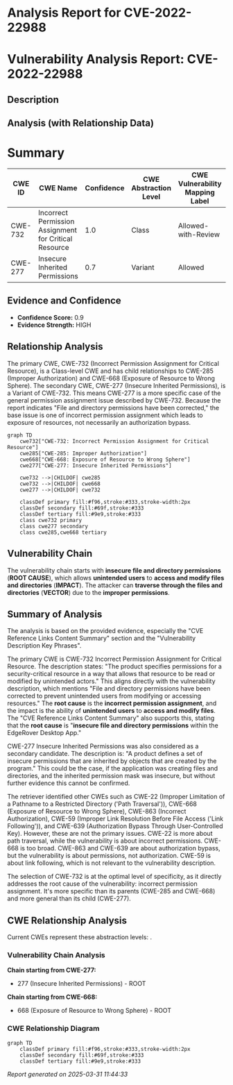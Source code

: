 # Analysis Report for CVE-2022-22988

# Vulnerability Analysis Report: CVE-2022-22988

## Description



## Analysis (with Relationship Data)

# Summary
| CWE ID | CWE Name | Confidence | CWE Abstraction Level | CWE Vulnerability Mapping Label | CWE-Vulnerability Mapping Notes |
|---|---|---|---|---|---|
| CWE-732 | Incorrect Permission Assignment for Critical Resource | 1.0 | Class | Allowed-with-Review | Primary CWE |
| CWE-277 | Insecure Inherited Permissions | 0.7 | Variant | Allowed | Secondary Candidate |

## Evidence and Confidence

*   **Confidence Score:** 0.9
*   **Evidence Strength:** HIGH

## Relationship Analysis
The primary CWE, CWE-732 (Incorrect Permission Assignment for Critical Resource), is a Class-level CWE and has child relationships to CWE-285 (Improper Authorization) and CWE-668 (Exposure of Resource to Wrong Sphere). The secondary CWE, CWE-277 (Insecure Inherited Permissions), is a Variant of CWE-732. This means CWE-277 is a more specific case of the general permission assignment issue described by CWE-732. Because the report indicates "File and directory permissions have been corrected," the base issue is one of incorrect permission assignment which leads to exposure of resources, not necessarily an authorization bypass.
```mermaid
graph TD
    cwe732["CWE-732: Incorrect Permission Assignment for Critical Resource"]
    cwe285["CWE-285: Improper Authorization"]
    cwe668["CWE-668: Exposure of Resource to Wrong Sphere"]
    cwe277["CWE-277: Insecure Inherited Permissions"]

    cwe732 -->|CHILDOF| cwe285
    cwe732 -->|CHILDOF| cwe668
    cwe277 -->|CHILDOF| cwe732

    classDef primary fill:#f96,stroke:#333,stroke-width:2px
    classDef secondary fill:#69f,stroke:#333
    classDef tertiary fill:#9e9,stroke:#333
    class cwe732 primary
    class cwe277 secondary
    class cwe285,cwe668 tertiary
```

## Vulnerability Chain
The vulnerability chain starts with **insecure file and directory permissions** (**ROOT CAUSE**), which allows **unintended users** to **access and modify files and directories** (**IMPACT**). The attacker can **traverse through the files and directories** (**VECTOR**) due to the **improper permissions**.

## Summary of Analysis
The analysis is based on the provided evidence, especially the "CVE Reference Links Content Summary" section and the "Vulnerability Description Key Phrases".

The primary CWE is CWE-732 Incorrect Permission Assignment for Critical Resource. The description states: "The product specifies permissions for a security-critical resource in a way that allows that resource to be read or modified by unintended actors." This aligns directly with the vulnerability description, which mentions "File and directory permissions have been corrected to prevent unintended users from modifying or accessing resources." The **root cause** is the **incorrect permission assignment**, and the impact is the ability of **unintended users** to **access and modify files**. The "CVE Reference Links Content Summary" also supports this, stating that the **root cause** is "**insecure file and directory permissions** within the EdgeRover Desktop App."

CWE-277 Insecure Inherited Permissions was also considered as a secondary candidate. The description is: "A product defines a set of insecure permissions that are inherited by objects that are created by the program." This could be the case, if the application was creating files and directories, and the inherited permission mask was insecure, but without further evidence this cannot be confirmed.

The retriever identified other CWEs such as CWE-22 (Improper Limitation of a Pathname to a Restricted Directory ('Path Traversal')), CWE-668 (Exposure of Resource to Wrong Sphere), CWE-863 (Incorrect Authorization), CWE-59 (Improper Link Resolution Before File Access ('Link Following')), and CWE-639 (Authorization Bypass Through User-Controlled Key). However, these are not the primary issues. CWE-22 is more about path traversal, while the vulnerability is about incorrect permissions. CWE-668 is too broad. CWE-863 and CWE-639 are about authorization bypass, but the vulnerability is about permissions, not authorization. CWE-59 is about link following, which is not relevant to the vulnerability description.

The selection of CWE-732 is at the optimal level of specificity, as it directly addresses the root cause of the vulnerability: incorrect permission assignment. It's more specific than its parents (CWE-285 and CWE-668) and more general than its child (CWE-277).


## CWE Relationship Analysis

Current CWEs represent these abstraction levels: .


### Vulnerability Chain Analysis

**Chain starting from CWE-277:**
- 277 (Insecure Inherited Permissions) - ROOT


**Chain starting from CWE-668:**
- 668 (Exposure of Resource to Wrong Sphere) - ROOT



### CWE Relationship Diagram

```mermaid
graph TD
    classDef primary fill:#f96,stroke:#333,stroke-width:2px
    classDef secondary fill:#69f,stroke:#333
    classDef tertiary fill:#9e9,stroke:#333
```



*Report generated on 2025-03-31 11:44:33*
